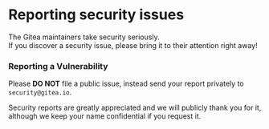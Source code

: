 # Reporting security issues

The Gitea maintainers take security seriously.  
If you discover a security issue, please bring it to their attention right away!

### Reporting a Vulnerability

Please **DO NOT** file a public issue, instead send your report privately to `security@gitea.io`.

Security reports are greatly appreciated and we will publicly thank you for it, although we keep your name confidential if you request it.

